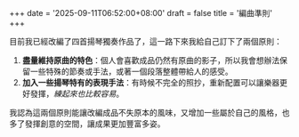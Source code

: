 +++
date = '2025-09-11T06:52:00+08:00'
draft = false
title = '編曲準則'
+++

目前我已經改編了四首揚琴獨奏作品了，這一路下來我給自己訂下了兩個原則：

1. **盡量維持原曲的特色**：個人會喜歡成品仍然有原曲的影子，所以我會想辦法保留一些特殊的節奏或手法，或著一個段落整體帶給人的感受。
2. **加入一些揚琴特有的表現手法**：有時候不完全的照抄，重新配置可以讓樂器更好發揮，*練起來也比較容易*。

我認為這兩個原則能讓改編成品不失原本的風味，又增加一些屬於自己的風格，也多了發揮創意的空間，讓成果更加豐富多姿。
